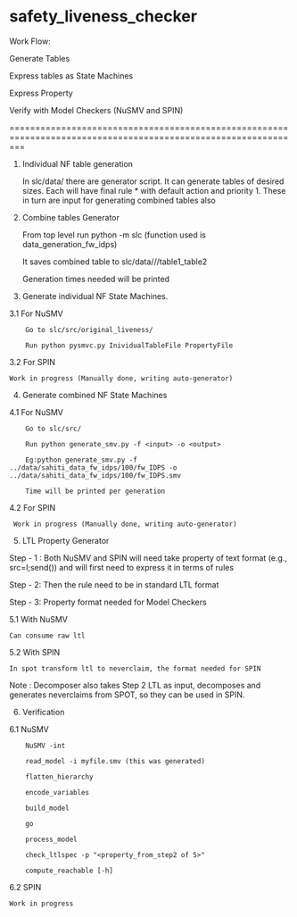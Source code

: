 # safety_liveness_checker

Work Flow:

Generate Tables

Express tables as State Machines

Express Property

Verify with Model Checkers (NuSMV and SPIN)


===============================================================================================================

1. Individual NF table generation

    In slc/data/ there are generator script. It can generate tables of desired sizes.
    Each will have final rule * with default action and priority 1.
    These in turn are input for generating combined tables also

2. Combine tables Generator

    From top level run python -m slc (function used is data_generation_fw_idps)

    It saves combined table to slc/data/<individaul tables folder>/<indiviualsize>/table1_table2

    Generation times needed will be printed

3. Generate individual NF State Machines.

3.1 For NuSMV

        Go to slc/src/original_liveness/

        Run python pysmvc.py InividualTableFile PropertyFile

3.2 For SPIN

    Work in progress (Manually done, writing auto-generator)

4. Generate combined NF State Machines

4.1 For NuSMV

        Go to slc/src/  

        Run python generate_smv.py -f <input> -o <output>

        Eg:python generate_smv.py -f ../data/sahiti_data_fw_idps/100/fw_IDPS -o ../data/sahiti_data_fw_idps/100/fw_IDPS.smv

        Time will be printed per generation

4.2 For SPIN

     Work in progress (Manually done, writing auto-generator)

5. LTL Property Generator

Step - 1 : Both NuSMV and SPIN will need take property of text format (e.g., src=I;send()) and will first need to express it in terms of rules

Step - 2: Then the rule need to be in standard LTL format

Step - 3: Property format needed for Model Checkers 

5.1 With NuSMV

    Can consume raw ltl 

5.2 With SPIN

    In spot transform ltl to neverclaim, the format needed for SPIN 


Note : Decomposer also takes Step 2 LTL as input, decomposes and generates neverclaims from SPOT, so they can be used in SPIN.

6. Verification

6.1 NuSMV

        NuSMV -int

        read_model -i myfile.smv (this was generated)

        flatten_hierarchy

        encode_variables

        build_model

        go

        process_model

        check_ltlspec -p "<property_from_step2 of 5>"

        compute_reachable [-h]

6.2 SPIN

    Work in progress
